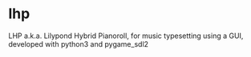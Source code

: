 # lhp
LHP a.k.a. Lilypond Hybrid Pianoroll, for music typesetting using a GUI, developed with python3 and pygame_sdl2
